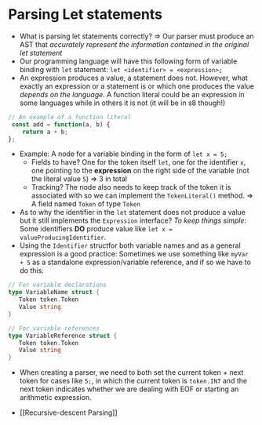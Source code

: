 # Parsing Let statements

- What is parsing let statements correctly? => Our parser must produce an AST that *accurately represent the information contained in the original let statement*
 - Our programming language will have this following form of variable binding with `let` statement: `let <identifier> = <expression>;`
- An expression produces a value, a statement does not. However, what exactly an expression or a statement is or which one produces the value *depends on the language*. A function literal could be an expression in some languages while in others it is not (it will be in s8 though!)

```js
// An example of a function literal
 const add = function(a, b) {
    return a + b;
};
```
- Example: A node for a variable binding in the form of `let x = 5;`
  - Fields to have? One for the token itself `let`, one for the identifier `x`, one pointing to the **expression** on the right side of the variable (not the literal value `5`) => 3 in total
  - Tracking? The node also needs to keep track of the token it is associated with so we can implement the `TokenLiteral()` method. => A field named `Token` of type `Token`
- As to why the identifier in the `let` statement does not produce a value but it still implements the `Expression` interface? *To keep things simple*: Some identifiers **DO** produce value like `let x = valueProducingIdentifier`.
- Using the `Identifier` structfor both variable names and as a general expression is a good practice: Sometimes we use something like `myVar + 5` as a standalone expression/variable reference, and if so we have to do this:

 ```go
// For variable declarations
type VariableName struct {
    Token token.Token
    Value string
}

// For variable references
type VariableReference struct {
    Token token.Token
    Value string
}
```

- When creating a parser, we need to both set the current token + next token for cases like `5;`, in which the current token is `token.INT` and the next token indicates whether we are dealing with EOF or starting an arithmetic expression.

- [[Recursive-descent Parsing]]
